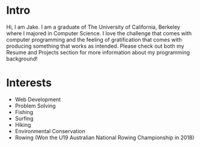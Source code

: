 
# Intro

Hi, I am Jake. I am a graduate of The University of California, Berkeley where I majored in Computer Science. 
I love the challenge that comes with computer programming and the feeling of gratification that comes with 
producing something that works as intended. Please check out both my Resume and Projects section for more 
information about my programming background!

# Interests
- Web Development
- Problem Solving
- Fishing
- Surfing
- Hiking
- Environmental Conservation
- Rowing (Won the U19 Australian National Rowing Championship in 2018)